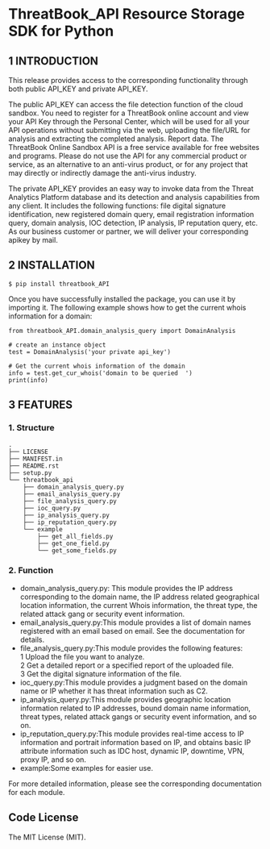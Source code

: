 # ThreatBook_API Resource Storage SDK for Python

## 1 INTRODUCTION

This release provides access to the corresponding functionality through
 both public API_KEY and private API_KEY. 

 The public API_KEY can access the file detection function of the cloud
 sandbox. You need to register for a ThreatBook online account and view
 your API Key through the Personal Center, which will be used for all your
 API operations without submitting via the web, uploading the file/URL for
 analysis and extracting the completed analysis. Report data. The
 ThreatBook Online Sandbox API is a free service available for free websites
 and programs. Please do not use the API for any commercial product or
 service, as an alternative to an anti-virus product, or for any project that
 may directly or indirectly damage the anti-virus industry.

 The private API_KEY provides an easy way to invoke data from the
Threat Analytics Platform database and its detection and analysis
capabilities from any client. It includes the following functions:
file digital signature identification, new registered domain query,
email registration information query, domain analysis, IOC detection,
IP analysis, IP reputation query, etc. As our business customer or partner,
we will deliver your corresponding apikey by mail. 


## 2 INSTALLATION 

```
$ pip install threatbook_API
```    
Once you have successfully installed the package, you can use it by importing it. The following example shows how to get the current whois information for a domain:
   
     
    from threatbook_API.domain_analysis_query import DomainAnalysis

    # create an instance object
    test = DomainAnalysis('your private api_key')

    # Get the current whois information of the domain
    info = test.get_cur_whois('domain to be queried  ')
    print(info)

## 3 FEATURES    
 
### 1. Structure    
	.
	├── LICENSE
	├── MANIFEST.in
	├── README.rst
	├── setup.py
	└── threatbook_api
	    ├── domain_analysis_query.py
	    ├── email_analysis_query.py
	    ├── file_analysis_query.py
	    ├── ioc_query.py
	    ├── ip_analysis_query.py
	    ├── ip_reputation_query.py
	    └── example
	        ├── get_all_fields.py
	        ├── get_one_field.py
	        └── get_some_fields.py



### 2. Function   
* domain_analysis_query.py: This module provides the IP address corresponding to the domain name, the IP address related geographical location information, the current Whois information, the threat type, the related attack gang or security event information.
* email_analysis_query.py:This module provides a list of domain names registered with an email based on email. See the documentation for details.
* file_analysis_query.py:This module provides the following features:    
	1 Upload the file you want to analyze.   
	2 Get a detailed report or a specified report of the uploaded file.   
	3 Get the digital signature information of the file.
* ioc_query.py:This module provides a judgment based on the domain name or IP whether it has threat information such as C2.
* ip_analysis_query.py:This module provides geographic location information related to IP addresses, bound domain name information, threat types, related attack gangs or security event information, and so on.
* ip_reputation_query.py:This module provides real-time access to IP information and portrait information based on IP, and obtains basic IP attribute information such as IDC host, dynamic IP, downtime, VPN, proxy IP, and so on.
* example:Some examples for easier use.
    
For more detailed information, please see the corresponding documentation for each module.

    
## Code License
The MIT License (MIT).



